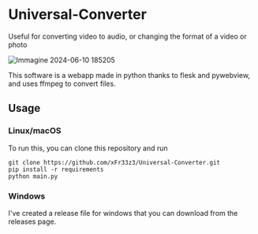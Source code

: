 # Universal-Converter
Useful for converting video to audio, or changing the format of a video or photo

![Immagine 2024-06-10 185205](https://github.com/xFr33z3/Universal-Converter/assets/42704215/48d9f7e3-52d3-4f7a-b5a0-47b18f9f2643)

This software is a webapp made in python thanks to flesk and pywebview, and uses ffmpeg to convert files.

## Usage

### Linux/macOS

To run this, you can clone this repository and run

```
git clone https://github.com/xFr33z3/Universal-Converter.git
pip install -r requirements
python main.py
```

### Windows

I've created a release file for windows that you can download from the releases page.
